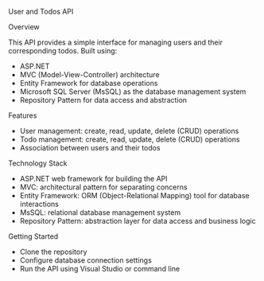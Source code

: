 User and Todos API

Overview

This API provides a simple interface for managing users and their corresponding todos. Built using:

- ASP.NET
- MVC (Model-View-Controller) architecture
- Entity Framework for database operations
- Microsoft SQL Server (MsSQL) as the database management system
- Repository Pattern for data access and abstraction

Features

- User management: create, read, update, delete (CRUD) operations
- Todo management: create, read, update, delete (CRUD) operations
- Association between users and their todos

Technology Stack

- ASP.NET web framework for building the API
- MVC: architectural pattern for separating concerns
- Entity Framework: ORM (Object-Relational Mapping) tool for database interactions
- MsSQL: relational database management system
- Repository Pattern: abstraction layer for data access and business logic

Getting Started

- Clone the repository
- Configure database connection settings
- Run the API using Visual Studio or command line
